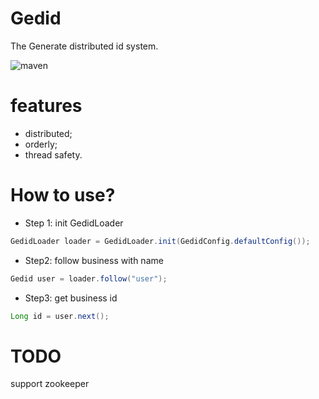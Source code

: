 # Gedid 
The Generate distributed id system.

![maven](https://img.shields.io/maven-central/v/cn.zhucongqi/gedid.svg)

# features

- distributed;
- orderly;
- thread safety.

# How to use?

- Step 1: init GedidLoader

```java
GedidLoader loader = GedidLoader.init(GedidConfig.defaultConfig());
```

- Step2: follow business with name

```java
Gedid user = loader.follow("user");
```

- Step3: get business id

```java
Long id = user.next();
```



# TODO

support zookeeper